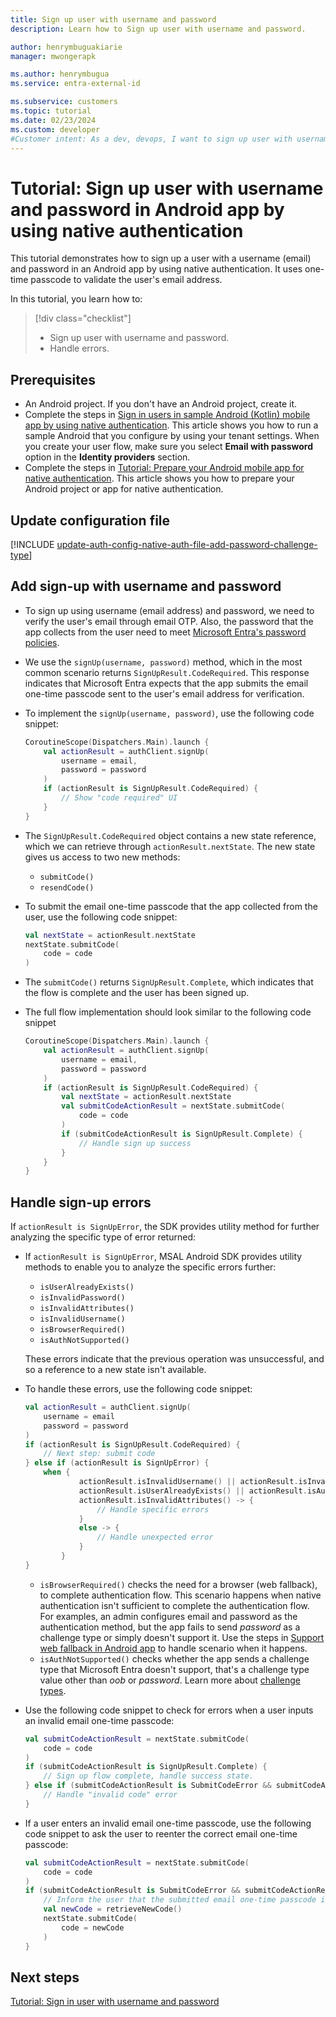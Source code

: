 ```yaml
---
title: Sign up user with username and password
description: Learn how to Sign up user with username and password.

author: henrymbuguakiarie
manager: mwongerapk

ms.author: henrymbugua
ms.service: entra-external-id

ms.subservice: customers
ms.topic: tutorial
ms.date: 02/23/2024
ms.custom: developer
#Customer intent: As a dev, devops, I want to sign up user with username and password in my Android app by using native authentication
---
```


# Tutorial: Sign up user with username and password in Android app by using native authentication  
 
This tutorial demonstrates how to sign up a user with a username (email) and password in an Android app by using native authentication. It uses one-time passcode to validate the user's email address.
 
In this tutorial, you learn how to:  
 
> [!div class="checklist"]
>
> - Sign up user with username and password.  
> - Handle errors. 
  
## Prerequisites  
  
- An Android project. If you don't have an Android project, create it.
- Complete the steps in [Sign in users in sample Android (Kotlin) mobile app by using native authentication](how-to-run-native-authentication-sample-android-app.md). This article shows you how to run a sample Android that you configure by using your tenant settings. When you create your user flow, make sure you select **Email with password** option in the **Identity providers** section.
- Complete the steps in [Tutorial: Prepare your Android mobile app for native authentication](tutorial-native-authentication-prepare-android-app.md). This article shows you how to prepare your Android project or app for native authentication. 

## Update configuration file

[!INCLUDE [update-auth-config-native-auth-file-add-password-challenge-type](./includes/native-auth/update-auth-config-native-auth-file-android-kotlin.md)]
 
 
## Add sign-up with username and password  
 
- To sign up using username (email address) and password, we need to verify the user's email through email OTP. Also, the password that the app collects from the user need to meet [Microsoft Entra's password policies](/entra/identity/authentication/concept-password-ban-bad-combined-policy).
 
- We use the `signUp(username, password)` method, which in the most common scenario returns `SignUpResult.CodeRequired`. This response indicates that Microsoft Entra expects that the app submits the email one-time passcode sent to the user's email address for verification.
 
- To implement the `signUp(username, password)`, use the following code snippet:  
 
    ```kotlin 
    CoroutineScope(Dispatchers.Main).launch { 
        val actionResult = authClient.signUp( 
            username = email, 
            password = password 
        ) 
        if (actionResult is SignUpResult.CodeRequired) { 
            // Show "code required" UI 
        } 
    } 
    ``` 
 
- The `SignUpResult.CodeRequired` object contains a new state reference, which we can retrieve through `actionResult.nextState`. The new state gives us access to two new methods:
    - `submitCode()` 
    - `resendCode()` 
 
- To submit the email one-time passcode that the app collected from the user, use the following code snippet:  
 
    ```kotlin 
    val nextState = actionResult.nextState 
    nextState.submitCode( 
        code = code 
    ) 
    ``` 
 
- The `submitCode()` returns `SignUpResult.Complete`, which indicates that the flow is complete and the user has been signed up.  

- The full flow implementation should look similar to the following code snippet
 
    ```kotlin 
    CoroutineScope(Dispatchers.Main).launch { 
        val actionResult = authClient.signUp( 
            username = email, 
            password = password 
        ) 
        if (actionResult is SignUpResult.CodeRequired) { 
            val nextState = actionResult.nextState 
            val submitCodeActionResult = nextState.submitCode( 
                code = code 
            ) 
            if (submitCodeActionResult is SignUpResult.Complete) { 
                // Handle sign up success 
            } 
        } 
    } 
    ```
 
## Handle sign-up errors  
 
If `actionResult is SignUpError`, the SDK provides utility method for further analyzing the specific type of error returned: 

- If `actionResult is SignUpError`, MSAL Android SDK provides utility methods to enable you to analyze the specific errors further: 
    - `isUserAlreadyExists()`
    - `isInvalidPassword()`
    - `isInvalidAttributes()`
    - `isInvalidUsername()`
    - `isBrowserRequired()`
    - `isAuthNotSupported()`

    These errors indicate that the previous operation was unsuccessful, and so a reference to a new state isn't available.

- To handle these errors, use the following code snippet: 
 
    ```kotlin 
    val actionResult = authClient.signUp(
        username = email
        password = password
    )
    if (actionResult is SignUpResult.CodeRequired) {
        // Next step: submit code
    } else if (actionResult is SignUpError) {
        when {
                actionResult.isInvalidUsername() || actionResult.isInvalidPassword() || 
                actionResult.isUserAlreadyExists() || actionResult.isAuthNotSupported() || 
                actionResult.isInvalidAttributes() -> {
                    // Handle specific errors
                }
                else -> {
                    // Handle unexpected error
                }
            }
    }
    ```

    - `isBrowserRequired()` checks the need for a browser (web fallback), to complete authentication flow. This scenario happens when native authentication isn't sufficient to complete the authentication flow. For examples, an admin configures email and password as the authentication method, but the app fails to send *password* as a challenge type or simply doesn't support it. Use the steps in [Support web fallback in Android app](tutorial-native-authentication-android-support-web-fallback.md) to handle scenario when it happens.
    - `isAuthNotSupported()` checks whether the app sends a challenge type that Microsoft Entra doesn't support, that's a challenge type value other than *oob* or *password*. Learn more about [challenge types](concept-native-authentication-challenge-types.md).
 
- Use the following code snippet to check for errors when a user inputs an invalid email one-time passcode:  
 
    ```kotlin 
    val submitCodeActionResult = nextState.submitCode( 
        code = code 
    ) 
    if (submitCodeActionResult is SignUpResult.Complete) { 
        // Sign up flow complete, handle success state. 
    } else if (submitCodeActionResult is SubmitCodeError && submitCodeActionResult.isInvalidCode()) { 
        // Handle "invalid code" error 
    } 
    ``` 
 
- If a user enters an invalid email one-time passcode, use the following code snippet to ask the user to reenter the correct email one-time passcode:  
 
    ```kotlin 
    val submitCodeActionResult = nextState.submitCode( 
        code = code 
    ) 
    if (submitCodeActionResult is SubmitCodeError && submitCodeActionResult.isInvalidCode()) { 
        // Inform the user that the submitted email one-time passcode is incorrect or invalid and ask them to reenter a correct email one-time passcode 
        val newCode = retrieveNewCode() 
        nextState.submitCode( 
            code = newCode 
        ) 
    } 
    ``` 
 
## Next steps  
 
[Tutorial: Sign in user with username and password](tutorial-native-authentication-android-sign-in-user-with-username-password.md) 
